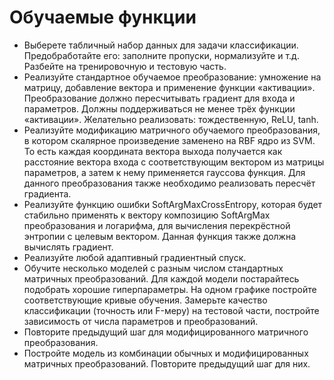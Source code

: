 # Обучаемые функции

- Выберете табличный набор данных для задачи классификации. Предобработайте его: заполните пропуски, нормализуйте и т.д. Разбейте на тренировочную и тестовую часть.
- Реализуйте стандартное обучаемое преобразование: умножение на матрицу, добавление вектора и применение функции «активации». Преобразование должно пересчитывать градиент для входа и параметров. Должны поддерживаться не менее трёх функции «активации». Желательно реализовать: тождественную, ReLU, tanh.
- Реализуйте модификацию матричного обучаемого преобразования, в котором скалярное произведение заменено на RBF ядро из SVM. То есть каждая координата вектора выхода получается как расстояние вектора входа с соответствующим вектором из матрицы параметров, а затем к нему применяется гауссова функция. Для данного преобразования также необходимо реализовать пересчёт градиента.
- Реализуйте функцию ошибки SoftArgMaxCrossEntropy, которая будет стабильно применять к вектору композицию SoftArgMax преобразования и логарифма, для вычисления перекрёстной энтропии с целевым вектором. Данная функция также должна вычислять градиент.
- Реализуйте любой адаптивный градиентный спуск.
- Обучите несколько моделей с разным числом стандартных матричных преобразований. Для каждой модели постарайтесь подобрать хорошие гиперпараметры. На одном графике постройте соответствующие кривые обучения. Замерьте качество классификации (точность или F-меру) на тестовой части, постройте зависимость от числа параметров и преобразований.
- Повторите предыдущий шаг для модифицированного матричного преобразования.
- Постройте модель из комбинации обычных и модифицированных матричных преобразований. Повторите предыдущий шаг для них.
